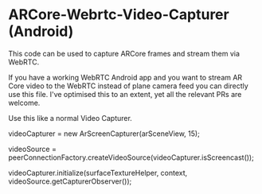 # ARCore-Webrtc-Video-Capturer (Android)
This code can be used to capture ARCore frames and stream them via WebRTC. 


If you have a working WebRTC Android app and you want to stream AR Core video to the WebRTC instead of plane camera feed you can directly use this file. 
I've optimised this to an extent, yet all the relevant PRs are welcome. 


Use this like a normal Video Capturer. 


   videoCapturer = new ArScreenCapturer(arSceneView, 15);
   
   videoSource = peerConnectionFactory.createVideoSource(videoCapturer.isScreencast());
   
   videoCapturer.initialize(surfaceTextureHelper, context, videoSource.getCapturerObserver());
